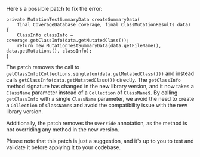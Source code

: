 Here's a possible patch to fix the error:
```
private MutationTestSummaryData createSummaryData(
    final CoverageDatabase coverage, final ClassMutationResults data) {
    ClassInfo classInfo = coverage.getClassInfo(data.getMutatedClass());
    return new MutationTestSummaryData(data.getFileName(), data.getMutations(), classInfo);
}
```
The patch removes the call to `getClassInfo(Collections.singleton(data.getMutatedClass()))` and instead calls `getClassInfo(data.getMutatedClass())` directly.
The `getClassInfo` method signature has changed in the new library version, and it now takes a `ClassName` parameter instead of a `Collection` of `ClassName`s.
By calling `getClassInfo` with a single `ClassName` parameter, we avoid the need to create a `Collection` of `ClassName`s and avoid the compatibility issue with the new library version.

Additionally, the patch removes the `Override` annotation, as the method is not overriding any method in the new version.

Please note that this patch is just a suggestion, and it's up to you to test and validate it before applying it to your codebase.